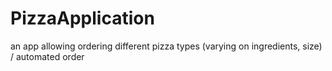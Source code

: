 # PizzaApplication
an app allowing ordering different pizza types (varying on ingredients, size) / automated order
